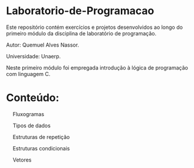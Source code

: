 # Laboratorio-de-Programacao
Este repositório contém exercícios e projetos desenvolvidos ao longo do primeiro módulo da disciplina de laboratório de programação.

Autor: Quemuel Alves Nassor.

Universidade: Unaerp.

Neste primeiro módulo foi empregada introdução à lógica de programação com linguagem C.

# Conteúdo:
<p>&emsp; Fluxogramas<p>
<p>&emsp; Tipos de dados<p>
<p>&emsp; Estruturas de repetição<p>
<p>&emsp; Estruturas condicionais<p>
<p>&emsp; Vetores<p>
